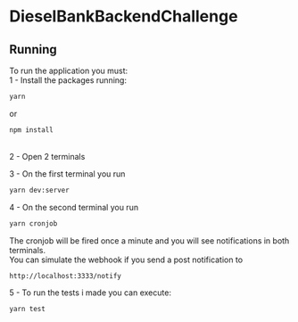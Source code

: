 # DieselBankBackendChallenge

## Running
To run the application you must:
<br>
1 - Install the packages running:
~~~bash
yarn
~~~
or
~~~bash
npm install
~~~
<br>
2 - Open 2 terminals
<br>

3 - On the first terminal you run
~~~bash
yarn dev:server
~~~

4 - On the second terminal you run
~~~bash
yarn cronjob
~~~

The cronjob will be fired once a minute and you will see notifications in both terminals.
<br>
You can simulate the webhook if you send a post notification to 
~~~bash
http://localhost:3333/notify
~~~

5 - To run the tests i made you can execute:
~~~bash
yarn test
~~~